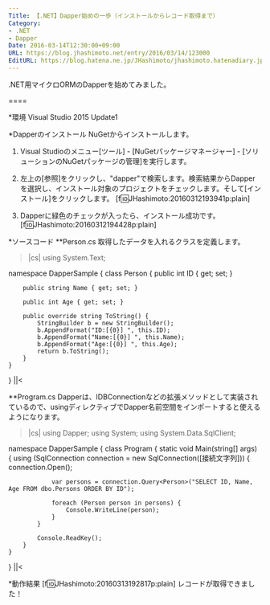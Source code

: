 ```yaml
---
Title: 【.NET】Dapper始めの一歩（インストールからレコード取得まで）
Category:
- .NET
- Dapper
Date: 2016-03-14T12:30:00+09:00
URL: https://blog.jhashimoto.net/entry/2016/03/14/123000
EditURL: https://blog.hatena.ne.jp/JHashimoto/jhashimoto.hatenadiary.jp/atom/entry/10328537792366771239
---
```


.NET用マイクロORMのDapperを始めてみました。

====

*環境
Visual Studio 2015 Update1

*Dapperのインストール
NuGetからインストールします。
1. Visual Studioのメニュー[ツール] - [NuGetパッケージマネージャー] - [ソリューションのNuGetパッケージの管理]を実行します。

2. 左上の[参照]をクリックし、"dapper"で検索します。検索結果からDapperを選択し、インストール対象のプロジェクトをチェックします。そして[インストール]をクリックします。
[f:id:JHashimoto:20160312193941p:plain]

3. Dapperに緑色のチェックが入ったら、インストール成功です。
[f:id:JHashimoto:20160312194428p:plain]

*ソースコード
**Person.cs
取得したデータを入れるクラスを定義します。

>|cs|
using System.Text;

namespace DapperSample {
    class Person {
        public int ID { get; set; }

        public string Name { get; set; }

        public int Age { get; set; }

        public override string ToString() {
            StringBuilder b = new StringBuilder();
            b.AppendFormat("ID:[{0}] ", this.ID);
            b.AppendFormat("Name:[{0}] ", this.Name);
            b.AppendFormat("Age:[{0}] ", this.Age);
            return b.ToString();
        }
    }
}
||<

**Program.cs
Dapperは、IDBConnectionなどの拡張メソッドとして実装されているので、usingディレクティブでDapper名前空間をインポートすると使えるようになります。

>|cs|
using Dapper;
using System;
using System.Data.SqlClient;

namespace DapperSample {
    class Program {
        static void Main(string[] args) {
            using (SqlConnection connection = new SqlConnection([接続文字列])) {
                connection.Open();

                var persons = connection.Query<Person>("SELECT ID, Name, Age FROM dbo.Persons ORDER BY ID");

                foreach (Person person in persons) {
                    Console.WriteLine(person);
                }
            }

            Console.ReadKey();
        }
    }
}
||<

*動作結果
[f:id:JHashimoto:20160313192817p:plain]
レコードが取得できました！
